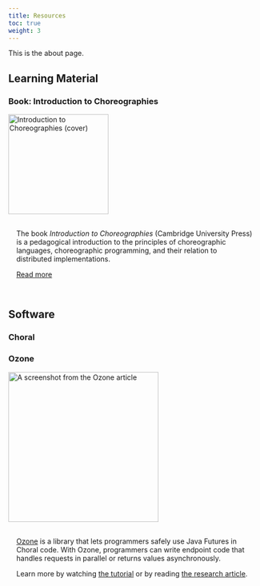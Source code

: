 ```yaml
---
title: Resources
toc: true
weight: 3
---
```


This is the about page.

## Learning Material

### Book: Introduction to Choreographies

<div style="display: inline-flex; flex-wrap: wrap; align-items: center;">
<img src="/images/itc-cover.webp" alt="Introduction to Choreographies (cover)" width="200" />
<div style="padding: 1rem; flex: 1 1 300px;">

The book _Introduction to Choreographies_ (Cambridge University Press) is a pedagogical introduction to the principles of choreographic languages, choreographic programming, and their relation to distributed implementations.

[Read more](https://www.fabriziomontesi.com/introduction-to-choreographies/)

</div>
</div>

## Software

### Choral

### Ozone

<div style="display: inline-flex; flex-wrap: wrap; align-items: center;">
<img src="/images/ozone.png" alt="A screenshot from the Ozone article" width="300" />
<div style="padding: 1rem; flex: 1 1 300px;">

[Ozone](https://github.com/dplyukhin/ozone) is a library that lets programmers safely use Java Futures in Choral code. With Ozone, programmers can write endpoint code that handles requests in parallel or returns values asynchronously.

Learn more by watching [the tutorial](https://www.youtube.com/watch?v=23y1WCdvMX4) or by reading [the research article](https://doi.org/10.4230/LIPIcs.ECOOP.2024.31).

<!-- ## Mech -->
